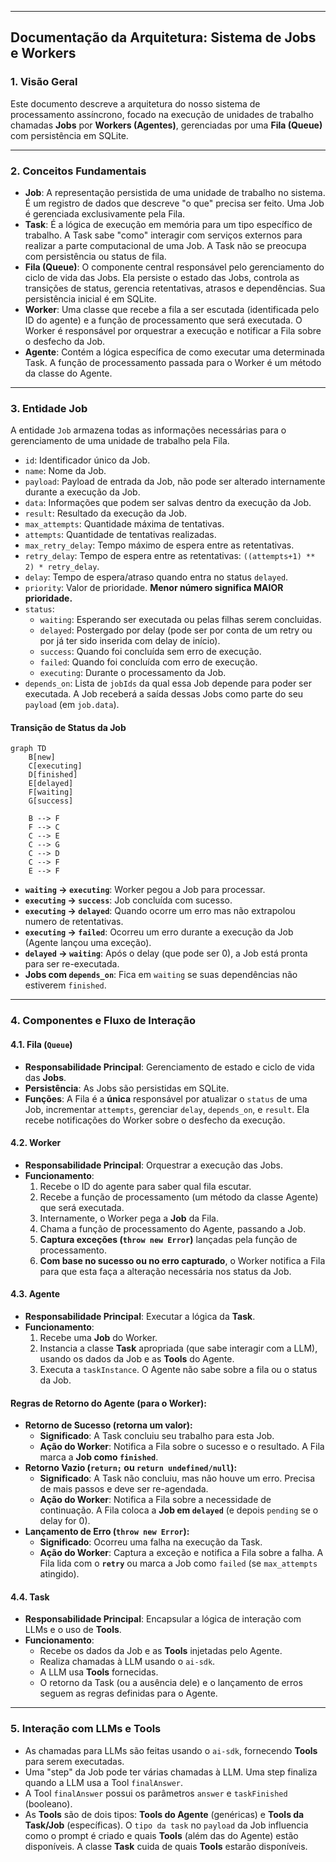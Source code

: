
---

## Documentação da Arquitetura: Sistema de Jobs e Workers

### 1. Visão Geral

Este documento descreve a arquitetura do nosso sistema de processamento assíncrono, focado na execução de unidades de trabalho chamadas **Jobs** por **Workers (Agentes)**, gerenciadas por uma **Fila (Queue)** com persistência em SQLite.

---

### 2. Conceitos Fundamentais

* **Job**: A representação persistida de uma unidade de trabalho no sistema. É um registro de dados que descreve "o que" precisa ser feito. Uma Job é gerenciada exclusivamente pela Fila.
* **Task**: É a lógica de execução em memória para um tipo específico de trabalho. A Task sabe "como" interagir com serviços externos para realizar a parte computacional de uma Job. A Task não se preocupa com persistência ou status de fila.
* **Fila (Queue)**: O componente central responsável pelo gerenciamento do ciclo de vida das Jobs. Ela persiste o estado das Jobs, controla as transições de status, gerencia retentativas, atrasos e dependências. Sua persistência inicial é em SQLite.
* **Worker**: Uma classe que recebe a fila a ser escutada (identificada pelo ID do agente) e a função de processamento que será executada. O Worker é responsável por orquestrar a execução e notificar a Fila sobre o desfecho da Job.
* **Agente**: Contém a lógica específica de como executar uma determinada Task. A função de processamento passada para o Worker é um método da classe do Agente.

---

### 3. Entidade Job

A entidade `Job` armazena todas as informações necessárias para o gerenciamento de uma unidade de trabalho pela Fila.

* `id`: Identificador único da Job.
* `name`: Nome da Job.
* `payload`: Payload de entrada da Job, não pode ser alterado internamente durante a execução da Job.
* `data`: Informações que podem ser salvas dentro da execução da Job.
* `result`: Resultado da execução da Job.
* `max_attempts`: Quantidade máxima de tentativas.
* `attempts`: Quantidade de tentativas realizadas.
* `max_retry_delay`: Tempo máximo de espera entre as retentativas.
* `retry_delay`: Tempo de espera entre as retentativas: `((attempts+1) ** 2) * retry_delay`.
* `delay`: Tempo de espera/atraso quando entra no status `delayed`.
* `priority`: Valor de prioridade. **Menor número significa MAIOR prioridade.**
* `status`:
    * `waiting`: Esperando ser executada ou pelas filhas serem concluidas.
    * `delayed`: Postergado por delay (pode ser por conta de um retry ou por já ter sido inserida com delay de início).
    * `success`: Quando foi concluída sem erro de execução.
    * `failed`: Quando foi concluída com erro de execução.
    * `executing`: Durante o processamento da Job.
* `depends_on`: Lista de `jobIds` da qual essa Job depende para poder ser executada. A Job receberá a saída dessas Jobs como parte do seu `payload` (em `job.data`).

#### Transição de Status da Job

```mermaid
graph TD
    B[new]
    C[executing]
    D[finished]
    E[delayed]
    F[waiting]
    G[success]

    B --> F
    F --> C
    C --> E
    C --> G
    C --> D
    C --> F
    E --> F
```


* **`waiting` -> `executing`**: Worker pegou a Job para processar.
* **`executing` -> `success`**: Job concluída com sucesso.
* **`executing` -> `delayed`**: Quando ocorre um erro mas não extrapolou numero de retentativas.
* **`executing` -> `failed`**: Ocorreu um erro durante a execução da Job (Agente lançou uma exceção).
* **`delayed` -> `waiting`**: Após o delay (que pode ser 0), a Job está pronta para ser re-executada.
* **Jobs com `depends_on`**: Fica em `waiting` se suas dependências não estiverem `finished`.

---

### 4. Componentes e Fluxo de Interação

#### 4.1. Fila (`Queue`)

* **Responsabilidade Principal**: Gerenciamento de estado e ciclo de vida das **Jobs**.
* **Persistência**: As Jobs são persistidas em SQLite.
* **Funções**: A Fila é a **única** responsável por atualizar o `status` de uma Job, incrementar `attempts`, gerenciar `delay`, `depends_on`, e `result`. Ela recebe notificações do Worker sobre o desfecho da execução.

#### 4.2. Worker

* **Responsabilidade Principal**: Orquestrar a execução das Jobs.
* **Funcionamento**:
    1.  Recebe o ID do agente para saber qual fila escutar.
    2.  Recebe a função de processamento (um método da classe Agente) que será executada.
    3.  Internamente, o Worker pega a **Job** da Fila.
    4.  Chama a função de processamento do Agente, passando a Job.
    5.  **Captura exceções (`throw new Error`)** lançadas pela função de processamento.
    6.  **Com base no sucesso ou no erro capturado**, o Worker notifica a Fila para que esta faça a alteração necessária nos status da Job.

#### 4.3. Agente

* **Responsabilidade Principal**: Executar a lógica da **Task**.
* **Funcionamento**:
    1.  Recebe uma **Job** do Worker.
    2.  Instancia a classe **Task** apropriada (que sabe interagir com a LLM), usando os dados da Job e as **Tools** do Agente.
    3.  Executa a `taskInstance`. O Agente não sabe sobre a fila ou o status da Job.

#### **Regras de Retorno do Agente (para o Worker):**

* **Retorno de Sucesso (retorna um valor):**
    * **Significado**: A Task concluiu seu trabalho para esta Job.
    * **Ação do Worker**: Notifica a Fila sobre o sucesso e o resultado. A Fila marca a **Job como `finished`**.
* **Retorno Vazio (`return;` ou `return undefined/null`):**
    * **Significado**: A Task não concluiu, mas não houve um erro. Precisa de mais passos e deve ser re-agendada.
    * **Ação do Worker**: Notifica a Fila sobre a necessidade de continuação. A Fila coloca a **Job em `delayed`** (e depois `pending` se o delay for 0).
* **Lançamento de Erro (`throw new Error`):**
    * **Significado**: Ocorreu uma falha na execução da Task.
    * **Ação do Worker**: Captura a exceção e notifica a Fila sobre a falha. A Fila lida com o **`retry`** ou marca a Job como `failed` (se `max_attempts` atingido).

#### 4.4. Task

* **Responsabilidade Principal**: Encapsular a lógica de interação com LLMs e o uso de **Tools**.
* **Funcionamento**:
    * Recebe os dados da Job e as **Tools** injetadas pelo Agente.
    * Realiza chamadas à LLM usando o `ai-sdk`.
    * A LLM usa **Tools** fornecidas.
    * O retorno da Task (ou a ausência dele) e o lançamento de erros seguem as regras definidas para o Agente.

---

### 5. Interação com LLMs e Tools

* As chamadas para LLMs são feitas usando o `ai-sdk`, fornecendo **Tools** para serem executadas.
* Uma "step" da Job pode ter várias chamadas à LLM. Uma step finaliza quando a LLM usa a Tool `finalAnswer`.
* A Tool `finalAnswer` possui os parâmetros `answer` e `taskFinished` (booleano).
* As **Tools** são de dois tipos: **Tools do Agente** (genéricas) e **Tools da Task/Job** (específicas). O `tipo da task` no `payload` da Job influencia como o prompt é criado e quais **Tools** (além das do Agente) estão disponíveis. A classe **Task** cuida de quais **Tools** estarão disponíveis.